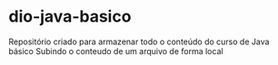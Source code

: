 # dio-java-basico
Repositório criado para armazenar todo o conteúdo do curso de Java básico
Subindo o conteudo de um arquivo de forma local
